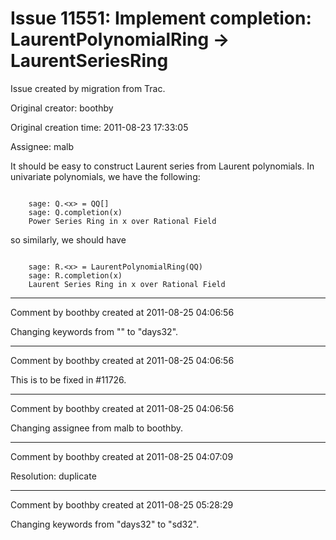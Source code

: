 # Issue 11551: Implement completion: LaurentPolynomialRing -> LaurentSeriesRing

Issue created by migration from Trac.

Original creator: boothby

Original creation time: 2011-08-23 17:33:05

Assignee: malb

It should be easy to construct Laurent series from Laurent polynomials.  In univariate polynomials, we have the following:


```

    sage: Q.<x> = QQ[]
    sage: Q.completion(x)
    Power Series Ring in x over Rational Field

```


so similarly, we should have


```

    sage: R.<x> = LaurentPolynomialRing(QQ)
    sage: R.completion(x)
    Laurent Series Ring in x over Rational Field

```



---

Comment by boothby created at 2011-08-25 04:06:56

Changing keywords from "" to "days32".


---

Comment by boothby created at 2011-08-25 04:06:56

This is to be fixed in #11726.


---

Comment by boothby created at 2011-08-25 04:06:56

Changing assignee from malb to boothby.


---

Comment by boothby created at 2011-08-25 04:07:09

Resolution: duplicate


---

Comment by boothby created at 2011-08-25 05:28:29

Changing keywords from "days32" to "sd32".

